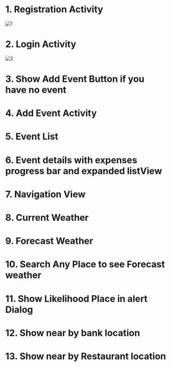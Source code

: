 # 1. Registration Activity
![1](https://user-images.githubusercontent.com/30284431/48150744-c4188a00-e2e9-11e8-8243-5fa2cc5db4ba.png)

# 2. Login Activity
![2](https://user-images.githubusercontent.com/30284431/48150815-ead6c080-e2e9-11e8-8332-c8afa3a06d23.png)

# 3. Show Add Event Button if you have no event

# 4. Add Event Activity

# 5. Event List

# 6. Event details with expenses progress bar and expanded listView

# 7. Navigation View

# 8. Current Weather

# 9. Forecast Weather

# 10. Search Any Place to see Forecast weather

# 11. Show Likelihood Place in alert Dialog

# 12. Show near by bank location 

# 13. Show near by Restaurant location 
